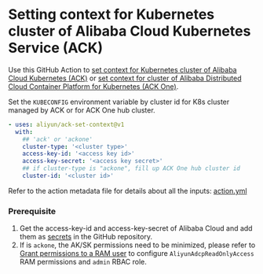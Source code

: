 # Setting context for Kubernetes cluster of Alibaba Cloud Kubernetes Service (ACK)
Use this GitHub Action to [set context for Kubernetes cluster of Alibaba Cloud Kubernetes (ACK)](https://www.aliyun.com/product/kubernetes) or [set context for cluster of Alibaba Distributed Cloud Container Platform for Kubernetes (ACK One)](https://www.aliyun.com/product/aliware/adcp). 


Set the ```KUBECONFIG``` environment variable by cluster id for K8s cluster managed by ACK or for ACK One hub cluster.


```yaml
- uses: aliyun/ack-set-context@v1
  with:
    ## 'ack' or 'ackone'
    cluster-type: '<cluster type>'
    access-key-id: '<access key id>'
    access-key-secret: '<access key secret>'
    ## if cluster-type is "ackone", fill up ACK One hub cluster id
    cluster-id: '<cluster id>'
```

Refer to the action metadata file for details about all the inputs: [action.yml](https://github.com/aliyun/ack-set-context/blob/master/action.yml)

### Prerequisite
1. Get the access-key-id and access-key-secret of Alibaba Cloud and add them as [secrets](https://developer.github.com/actions/managing-workflows/storing-secrets/) in the GitHub repository.
2. If is `ackone`, the AK/SK permissions need to be minimized, please refer to [Grant permissions to a RAM user](https://www.alibabacloud.com/help/en/ack/distributed-cloud-container-platform-for-kubernetes/user-guide/grant-permissions-to-a-ram-user-1?spm=a2c63.p38356.0.0.60f81fd4if2ccM) to configure `AliyunAdcpReadOnlyAccess` RAM permissions and `admin` RBAC role.